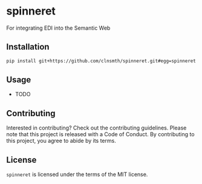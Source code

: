 # spinneret

For integrating EDI into the Semantic Web

## Installation

```bash
pip install git+https://github.com/clnsmth/spinneret.git#egg=spinneret
```

## Usage

- TODO

## Contributing

Interested in contributing? Check out the contributing guidelines. Please note that this project is released with a Code of Conduct. By contributing to this project, you agree to abide by its terms.

## License

`spinneret` is licensed under the terms of the MIT license.
